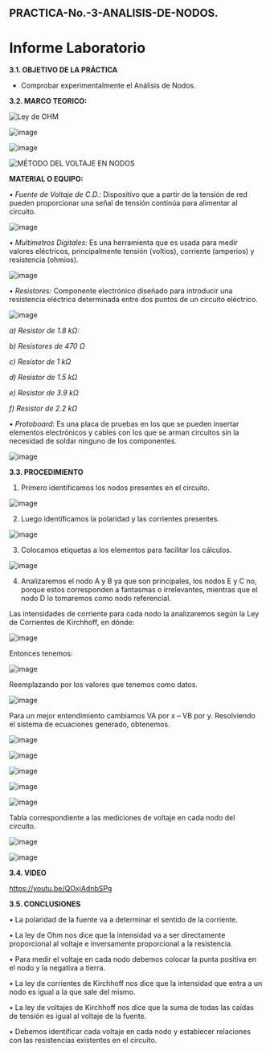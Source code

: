 ## PRACTICA-No.-3-ANALISIS-DE-NODOS.
# Informe Laboratorio


**3.1. OBJETIVO DE LA PRÁCTICA**

- Comprobar experimentalmente el Análisis de Nodos.

**3.2. MARCO TEORICO:**

![Ley de OHM](https://user-images.githubusercontent.com/116777118/203902108-95e6f9c5-a469-42d9-88fb-5ada4a45c035.png)

![image](https://user-images.githubusercontent.com/116777118/203901850-a924c734-82a0-4834-83fc-70e292969ab1.png)

![image](https://user-images.githubusercontent.com/116777118/203901992-ef931b2f-d2b6-4f43-9081-6bcd247c1b26.png)

![MÉTODO DEL VOLTAJE EN NODOS](https://user-images.githubusercontent.com/116777118/203902139-2629adde-431f-4b34-86b3-da185c69171a.png)

**MATERIAL O EQUIPO:**

• *Fuente de Voltaje de C.D.:* Dispositivo que a partir de la tensión de red pueden proporcionar una señal de tensión continúa para alimentar al circuito.

![image](https://user-images.githubusercontent.com/116777118/202655992-b76f28ec-5b39-40c2-972a-ab07f4078448.png)

• *Multímetros Digitales:* Es una herramienta que es usada para medir valores eléctricos, principalmente tensión (voltios), corriente (amperios) y resistencia (ohmios).

![image](https://user-images.githubusercontent.com/116777118/202656052-21cb49c9-117a-46d3-a033-ba19b86a50ed.png)

• *Resistores:* Componente electrónico diseñado para introducir una resistencia eléctrica determinada entre dos puntos de un circuito eléctrico.

![image](https://user-images.githubusercontent.com/116777118/202656190-eb7c02f1-032c-4da9-aa9d-735a50956092.png)

*a) Resistor de 1.8 kΩ:*

*b) Resistores de 470 Ω*

*c) Resistor de 1 kΩ*

*d) Resistor de 1.5 kΩ*

*e) Resistor de 3.9 kΩ*

*f) Resistor de 2.2 kΩ*

• *Protoboard:* Es una placa de pruebas en los que se pueden insertar elementos electrónicos y cables con los que se arman circuitos sin la necesidad de soldar ninguno de los componentes.

![image](https://user-images.githubusercontent.com/116777118/202656481-fff9b413-cfc1-4586-9ab8-bdf0a4e3c9f5.png)

**3.3. PROCEDIMIENTO**

1.	Primero identificamos los nodos presentes en el circuito. 

![image](https://user-images.githubusercontent.com/116777118/203904772-92520688-1329-4909-a3d2-b69936d5476b.png)

2.	Luego identificamos la polaridad y las corrientes presentes. 

![image](https://user-images.githubusercontent.com/116777118/203904862-d4582457-b59b-4213-a263-27b699ba109f.png)

3.	Colocamos etiquetas a los elementos para facilitar los cálculos. 

![image](https://user-images.githubusercontent.com/116777118/203904923-1c735f27-3161-46f0-93ca-1850c8755e49.png)

4.	Analizaremos el nodo A y B ya que son principales, los nodos E y C no, porque estos corresponden a fantasmas o irrelevantes, mientras que el nodo D lo tomaremos como nodo referencial.  

Las intensidades de corriente para cada nodo la analizaremos según la Ley de Corrientes de Kirchhoff, en dónde: 

![image](https://user-images.githubusercontent.com/116777118/203905050-5eed26ad-1e32-43a9-979d-92428452ba40.png)

Entonces tenemos: 

![image](https://user-images.githubusercontent.com/116777118/203905621-928dbcb4-6a3d-4f91-b0d3-45275d9c2d59.png)

Reemplazando por los valores que tenemos como datos. 

![image](https://user-images.githubusercontent.com/116777118/203905725-be62b214-8df8-4c47-ad0a-adc0b25c4d12.png)

Para un mejor entendimiento cambiamos VA por x – VB por y. Resolviendo el sistema de ecuaciones generado, obtenemos. 

![image](https://user-images.githubusercontent.com/116777118/203905840-ca710579-47ec-4b1b-b0a3-90cd6ba17373.png)

![image](https://user-images.githubusercontent.com/116777118/204004498-ff76170d-e985-4efe-8196-a814f9fe8002.png)

![image](https://user-images.githubusercontent.com/116777118/204004551-3e207db7-ffc7-42e1-9239-67d2facccf06.png)

![image](https://user-images.githubusercontent.com/116777118/204004675-d80516fe-a88d-4f0e-b9a7-90a643334f35.png)

![image](https://user-images.githubusercontent.com/116777118/204004904-4e99cfcf-0084-4eae-b1b7-d7627e5f75ce.png)

Tabla correspondiente a las mediciones de voltaje en cada nodo del circuito. 

![image](https://user-images.githubusercontent.com/116777118/204007586-440a59d7-5465-4769-873c-9a0397ac8e37.png)

![image](https://user-images.githubusercontent.com/116777118/204008558-3390157d-4247-41cc-8862-184c5ddb710d.png)

**3.4. VIDEO**

https://youtu.be/QOxjAdnbSPg

**3.5. CONCLUSIONES**

•	La polaridad de la fuente va a determinar el sentido de la corriente.

•	La ley de Ohm nos dice que la intensidad va a ser directamente proporcional al voltaje e inversamente proporcional a la resistencia.

•	Para medir el voltaje en cada nodo debemos colocar la punta positiva en el nodo y la negativa a tierra.

•	La ley de corrientes de Kirchhoff nos dice que la intensidad que entra a un nodo es igual a la que sale del mismo.

•	La ley de voltajes de Kirchhoff nos dice que la suma de todas las caídas de tensión es igual al voltaje de la fuente.

•	Debemos identificar cada voltaje en cada nodo y establecer relaciones con las resistencias existentes en el circuito.


